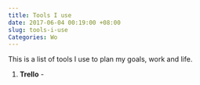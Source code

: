 ```yaml
---
title: Tools I use
date: 2017-06-04 00:19:00 +08:00
slug: tools-i-use
Categories: Wo
---
```


This is a list of tools I use to plan my goals, work and life.

1. **Trello** -

<div class="whitespace"></div>